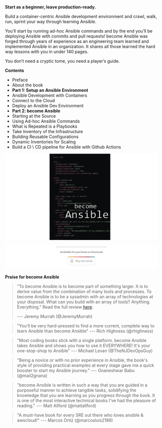 **Start as a beginner, leave production-ready.**

Build a container-centric Ansible development environment and crawl, walk, run, sprint your way through learning Ansible. 

You’ll start by running ad-hoc Ansible commands and by the end you’ll be deploying Ansible with commits and pull requests! become Ansible was forged through years of experience as an engineering team learned and implemented Ansible in an organization. It shares all those learned the hard way lessons with you in under 140 pages. 

You don’t need a cryptic tome, you need a player’s guide.

**Contents**

* Preface
* About the book
* **Part 1: Setup an Ansible Environment**
* Ansible Development with Containers
* Connect to the Cloud
* Deploy an Ansible Dev Environment
* **Part 2: become Ansible**
* Starting at the Source
* Using Ad-hoc Ansible Commands
* What is Repeated is a Playbooks
* Take Inventory of the Infrastructure
* Building Reusable Configurations 
* Dynamic Inventories for Scaling
* Build a CI \ CD pipeline for Ansible with Github Actions

[<img src="_img/cover.png" class="center">](https://gumroad.com/l/become-ansible)

[<img src="_img/buythebook.png" class="center">](https://gumroad.com/l/become-ansible)

**Praise for become Ansible**

> "To become Ansible is to become part of something larger. It is to derive value from the combination of many tools and processes. To become Ansible is to be a sysadmin with an array of technologies at your disposal. What can you build with an array of tools? Anything. Everything." Read the full review [here](https://murrahjm.github.io/become-ansible-review/).
>
>--- Jeremy Murrah (@JeremyMurrah)


>"You'll be very hard-pressed to find a more current, complete way to learn Ansible than become Ansible"
>--- Rich Highness (@rhighness)

>"Most coding books stick with a single platform. become Ansible takes Ansible and shows you how to use it EVERYWHERE! It's your one-stop-shop to Ansible"
>--- Michael Levan (@TheNJDevOpsGuy)

>"Being a novice or with no prior experience in Ansible, the book's style of providing practical examples at every stage gave me a quick booster to start my Ansible journey."
>--- Gnaneshwar Babu (@mail2gnana)

>"become Ansible is written in such a way that you are guided in a purposeful manner to achieve tangible tasks, solidifying the knowledge that you are learning as you progress through the book. It is one of the most interactive technical books I’ve had the pleasure of reading."
>--- Matt Allford (@mattallford)


>"A must-have book for every SRE out there who loves ansible & awscloud!"
>--- Marcos Ortiz (@marcosluis2186)

